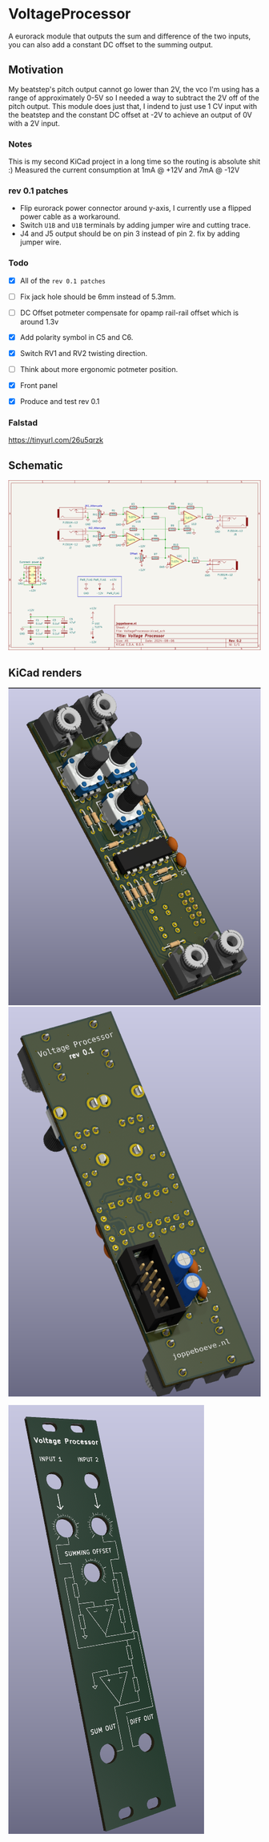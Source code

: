 # VoltageProcessor

A eurorack module that outputs the sum and difference of the two inputs, you can also add a constant DC offset to the summing output.


## Motivation
My beatstep's pitch output cannot go lower than 2V, the vco I'm using has a range of approximately 0-5V so I needed a way to subtract the 2V off of the pitch output.
This module does just that, I indend to just use 1 CV input with the beatstep and the constant DC offset at -2V to achieve an output of 0V with a 2V input.


### Notes
This is my second KiCad project in a long time so the routing is absolute shit :)
Measured the current consumption at 1mA @ +12V and 7mA @ -12V

### rev 0.1 patches
- Flip eurorack power connector around y-axis, I currently use a flipped power cable as a workaround.
- Switch `U1B` and `U1B` terminals by adding jumper wire and cutting trace.
- J4 and J5 output should be on pin 3 instead of pin 2. fix by adding jumper wire.


### Todo
- [x] All of the `rev 0.1 patches`
- [ ] Fix jack hole should be 6mm instead of 5.3mm.
- [ ] DC Offset potmeter compensate for opamp rail-rail offset which is around 1.3v
- [x] Add polarity symbol in C5 and C6.
- [x] Switch RV1 and RV2 twisting direction.
- [ ] Think about more ergonomic potmeter position.
- [x] Front panel
- [x] Produce and test rev 0.1


### Falstad
https://tinyurl.com/26u5qrzk


## Schematic

![alt text](https://raw.githubusercontent.com/JopjeKnopje/VoltageProcessor/main/images/schematic.png)

## KiCad renders
![alt text](https://raw.githubusercontent.com/JopjeKnopje/VoltageProcessor/main/images/3d_front_hi.png)
![alt text](https://raw.githubusercontent.com/JopjeKnopje/VoltageProcessor/main/images/3d_back_hi.png)

![alt text](https://raw.githubusercontent.com/JopjeKnopje/VoltageProcessor/main/images/front_panel_hi.png)

